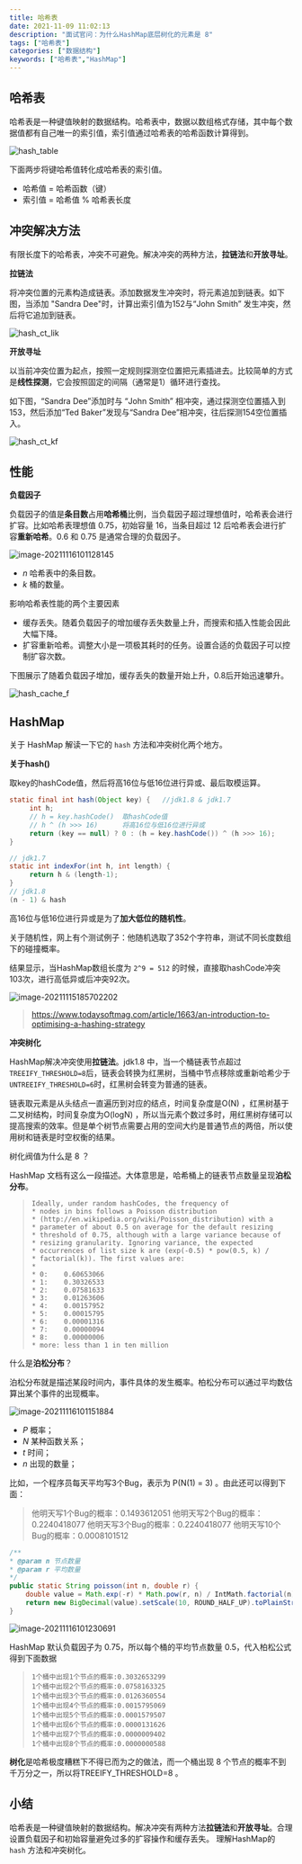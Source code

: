 ```yaml
---
title: 哈希表
date: 2021-11-09 11:02:13
description: "面试官问：为什么HashMap底层树化的元素是 8"
tags: ["哈希表"]
categories: ["数据结构"]
keywords: ["哈希表","HashMap"]
---
```


## 哈希表

哈希表是一种键值映射的数据结构。哈希表中，数据以数组格式存储，其中每个数据值都有自己唯一的索引值，索引值通过哈希表的哈希函数计算得到。



![hash_table](https://blogs-on.oss-cn-beijing.aliyuncs.com/imgs/hash_table-6616874.png)

下面两步将键哈希值转化成哈希表的索引值。

- 哈希值 = 哈希函数（键）
- 索引值 = 哈希值 % 哈希表长度



## 冲突解决方法

有限长度下的哈希表，冲突不可避免。解决冲突的两种方法，**拉链法**和**开放寻址**。

**拉链法**

将冲突位置的元素构造成链表。添加数据发生冲突时，将元素追加到链表。如下图，当添加 "Sandra Dee"时，计算出索引值为152与“John Smith” 发生冲突，然后将它追加到链表。

![hash_ct_lik](https://blogs-on.oss-cn-beijing.aliyuncs.com/imgs/hash_ct_lik.png)



**开放寻址**

以当前冲突位置为起点，按照一定规则探测空位置把元素插进去。比较简单的方式是**线性探测**，它会按照固定的间隔（通常是1）循环进行查找。

如下图，“Sandra Dee”添加时与 “John Smith” 相冲突，通过探测空位置插入到153，然后添加“Ted Baker”发现与“Sandra Dee”相冲突，往后探测154空位置插入。

![hash_ct_kf](https://blogs-on.oss-cn-beijing.aliyuncs.com/imgs/hash_ct_kf-6628214.png)



## 性能

**负载因子**

负载因子的值是**条目数**占用**哈希桶**比例，当负载因子超过理想值时，哈希表会进行扩容。比如哈希表理想值 0.75，初始容量 16，当条目超过 12 后哈希表会进行扩容**重新哈希**。0.6 和 0.75 是通常合理的负载因子。

![image-20211116101128145](https://blogs-on.oss-cn-beijing.aliyuncs.com/imgs/image-20211116101128145.png)

- $n$ 哈希表中的条目数。
- $k$ 桶的数量。



影响哈希表性能的两个主要因素

- 缓存丢失。随着负载因子的增加缓存丢失数量上升，而搜索和插入性能会因此大幅下降。
- 扩容重新哈希。调整大小是一项极其耗时的任务。设置合适的负载因子可以控制扩容次数。



下图展示了随着负载因子增加，缓存丢失的数量开始上升，0.8后开始迅速攀升。

![hash_cache_f](https://blogs-on.oss-cn-beijing.aliyuncs.com/imgs/hash_cache_f.png)



## HashMap

关于 HashMap 解读一下它的 `hash` 方法和冲突树化两个地方。

**关于hash()**

取key的hashCode值，然后将高16位与低16位进行异或、最后取模运算。

```java
static final int hash(Object key) {   //jdk1.8 & jdk1.7
     int h;
     // h = key.hashCode()  取hashCode值
     // h ^ (h >>> 16)      将高16位与低16位进行异或
     return (key == null) ? 0 : (h = key.hashCode()) ^ (h >>> 16);
}

// jdk1.7
static int indexFor(int h, int length) { 
     return h & (length-1);
}
// jdk1.8
(n - 1) & hash
```

高16位与低16位进行异或是为了**加大低位的随机性**。

关于随机性，网上有个测试例子：他随机选取了352个字符串，测试不同长度数组下的碰撞概率。

结果显示，当HashMap数组长度为 `2^9 = 512` 的时候，直接取hashCode冲突103次，进行高低异或后冲突92次。

![image-20211115185702202](https://blogs-on.oss-cn-beijing.aliyuncs.com/imgs/image-20211115185702202.png)

> https://www.todaysoftmag.com/article/1663/an-introduction-to-optimising-a-hashing-strategy



**冲突树化**

HashMap解决冲突使用**拉链法**。jdk1.8 中，当一个桶链表节点超过`TREEIFY_THRESHOLD=8`后，链表会转换为红黑树，当桶中节点移除或重新哈希少于 `UNTREEIFY_THRESHOLD=6`时，红黑树会转变为普通的链表。

链表取元素是从头结点一直遍历到对应的结点，时间复杂度是O(N) ，红黑树基于二叉树结构，时间复杂度为O(logN) ，所以当元素个数过多时，用红黑树存储可以提高搜索的效率。但是单个树节点需要占用的空间大约是普通节点的两倍，所以使用树和链表是时空权衡的结果。

树化阀值为什么是 8 ？

HashMap 文档有这么一段描述。大体意思是，哈希桶上的链表节点数量呈现**泊松分布**。

> ```
> Ideally, under random hashCodes, the frequency of
> * nodes in bins follows a Poisson distribution
> * (http://en.wikipedia.org/wiki/Poisson_distribution) with a
> * parameter of about 0.5 on average for the default resizing
> * threshold of 0.75, although with a large variance because of
> * resizing granularity. Ignoring variance, the expected
> * occurrences of list size k are (exp(-0.5) * pow(0.5, k) /
> * factorial(k)). The first values are:
> *
> * 0:    0.60653066
> * 1:    0.30326533
> * 2:    0.07581633
> * 3:    0.01263606
> * 4:    0.00157952
> * 5:    0.00015795
> * 6:    0.00001316
> * 7:    0.00000094
> * 8:    0.00000006
> * more: less than 1 in ten million
> ```

什么是**泊松分布**？

泊松分布就是描述某段时间内，事件具体的发生概率。柏松分布可以通过平均数估算出某个事件的出现概率。

![image-20211116101151884](https://blogs-on.oss-cn-beijing.aliyuncs.com/imgs/image-20211116101151884.png)

- $P$ 概率；
- $N$ 某种函数关系；
- $t$ 时间；
- $n$ 出现的数量；

比如，一个程序员每天平均写3个Bug，表示为 P(N(1) = 3) 。由此还可以得到下面：

> 他明天写1个Bug的概率：0.1493612051
> 他明天写2个Bug的概率：0.2240418077
> 他明天写3个Bug的概率：0.2240418077
> 他明天写10个Bug的概率：0.0008101512



```java
/**
* @param n 节点数量
* @param r 平均数量
*/
public static String poisson(int n, double r) {
	double value = Math.exp(-r) * Math.pow(r, n) / IntMath.factorial(n);
	return new BigDecimal(value).setScale(10, ROUND_HALF_UP).toPlainString();
}
```

![image-20211116101230691](https://blogs-on.oss-cn-beijing.aliyuncs.com/imgs/image-20211116101230691.png)

HashMap 默认负载因子为 0.75，所以每个桶的平均节点数量 0.5，代入柏松公式得到下面数据

> ```
> 1个桶中出现1个节点的概率:0.3032653299
> 1个桶中出现2个节点的概率:0.0758163325
> 1个桶中出现3个节点的概率:0.0126360554
> 1个桶中出现4个节点的概率:0.0015795069
> 1个桶中出现5个节点的概率:0.0001579507
> 1个桶中出现6个节点的概率:0.0000131626
> 1个桶中出现7个节点的概率:0.0000009402
> 1个桶中出现8个节点的概率:0.0000000588
> ```

**树化**是哈希极度糟糕下不得已而为之的做法，而一个桶出现 8 个节点的概率不到千万分之一，所以将TREEIFY_THRESHOLD=8 。



## 小结

哈希表是一种键值映射的数据结构。解决冲突有两种方法**拉链法**和**开放寻址**。合理设置负载因子和初始容量避免过多的扩容操作和缓存丢失。 理解HashMap的 `hash` 方法和冲突树化。
